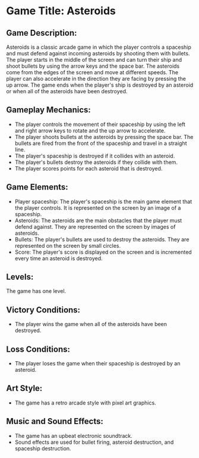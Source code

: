 # Game Title: Asteroids

## Game Description:

Asteroids is a classic arcade game in which the player controls a spaceship and must defend against incoming asteroids by shooting them with bullets. The player starts in the middle of the screen and can turn their ship and shoot bullets by using the arrow keys and the space bar. The asteroids come from the edges of the screen and move at different speeds. The player can also accelerate in the direction they are facing by pressing the up arrow. The game ends when the player's ship is destroyed by an asteroid or when all of the asteroids have been destroyed.

## Gameplay Mechanics:

- The player controls the movement of their spaceship by using the left and right arrow keys to rotate and the up arrow to accelerate.
- The player shoots bullets at the asteroids by pressing the space bar. The bullets are fired from the front of the spaceship and travel in a straight line.
- The player's spaceship is destroyed if it collides with an asteroid.
- The player's bullets destroy the asteroids if they collide with them.
- The player scores points for each asteroid that is destroyed.

## Game Elements:

- Player spaceship: The player's spaceship is the main game element that the player controls. It is represented on the screen by an image of a spaceship.
- Asteroids: The asteroids are the main obstacles that the player must defend against. They are represented on the screen by images of asteroids.
- Bullets: The player's bullets are used to destroy the asteroids. They are represented on the screen by small circles.
- Score: The player's score is displayed on the screen and is incremented every time an asteroid is destroyed.

## Levels:

The game has one level.

## Victory Conditions:

- The player wins the game when all of the asteroids have been destroyed.

## Loss Conditions:

- The player loses the game when their spaceship is destroyed by an asteroid.

## Art Style:

- The game has a retro arcade style with pixel art graphics.

## Music and Sound Effects:

- The game has an upbeat electronic soundtrack.
- Sound effects are used for bullet firing, asteroid destruction, and spaceship destruction.
